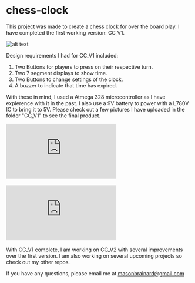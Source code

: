 # chess-clock
This project was made to create a chess clock for over the board play.
I have completed the first working version: CC_V1.

![alt text](https://github.com/masonbrainard/chess-clock/blob/main/cc_v1/cc_v1_on.jpg)

Design requirements I had for CC_V1 included:
1. Two Buttons for players to press on their respective turn.
2. Two 7 segment displays to show time.
3. Two Buttons to change settings of the clock.
4. A buzzer to indicate that time has expired.

With these in mind, I used a Atmega 328 microcontroller as I have expierence with it in the past.
I also use a 9V battery to power with a L780V IC to bring it to 5V.
Please check out a few pictures I have uploaded in the folder "CC_V1" to see the final product.

![alt text](https://github.com/masonbrainard/chess-clock/blob/main/cc_v1/cc_v1_schematic.pdf)

![alt text](https://github.com/masonbrainard/chess-clock/blob/main/cc_v1/cc_v1_layout.pdf)

With CC_V1 complete, I am working on CC_V2 with several improvements over the first version.
I am also working on several upcoming projects so check out my other repos.

If you have any questions, please email me at masonbrainard@gmail.com
